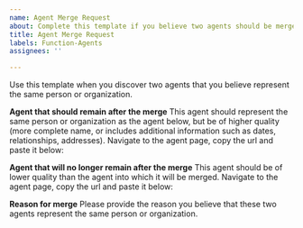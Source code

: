```yaml
---
name: Agent Merge Request
about: Complete this template if you believe two agents should be merged.
title: Agent Merge Request
labels: Function-Agents
assignees: ''

---
```


Use this template when you discover two agents that you believe represent the same person or organization.

**Agent that should remain after the merge**
This agent should represent the same person or organization as the agent below, but be of higher quality (more complete name, or includes additional information such as dates, relationships, addresses). Navigate to the agent page, copy the url and paste it below:


**Agent that will no longer remain after the merge**
This agent should be of lower quality than the agent into which it will be merged. Navigate to the agent page, copy the url and paste it below:


**Reason for merge**
Please provide the reason you believe that these two agents represent the same person or organization.
